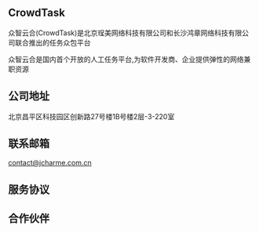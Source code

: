 ## CrowdTask

众智云合(CrowdTask)是北京珵美网络科技有限公司和长沙鸿章网络科技有限公司联合推出的任务众包平台

众智云合是国内首个开放的人工任务平台,为软件开发商、企业提供弹性的网络兼职资源


## 公司地址

北京昌平区科技园区创新路27号楼1B号楼2层-3-220室

## 联系邮箱

contact@jcharme.com.cn

## 服务协议

## 合作伙伴


